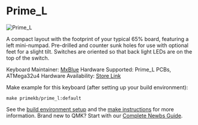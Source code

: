 # Prime_L

![Prime_L](https://i.imgur.com/jUWhjOD.jpg)

A compact layout with the footprint of your typical 65% board, featuring a left mini-numpad. Pre-drilled and counter sunk holes for use with optional feet for a slight tilt. Switches are oriented so that back light LEDs are on the top of the switch.

Keyboard Maintainer: [MxBlue](https://github.com/MxBlu)
Hardware Supported: Prime_L PCBs, ATMega32u4
Hardware Availability: [Store Link](https://www.primekb.com/collections/keyboards/products/bundle-save)

Make example for this keyboard (after setting up your build environment):

    make primekb/prime_l:default

See the [build environment setup](https://docs.qmk.fm/#/getting_started_build_tools) and the [make instructions](https://docs.qmk.fm/#/getting_started_make_guide) for more information. Brand new to QMK? Start with our [Complete Newbs Guide](https://docs.qmk.fm/#/newbs).
